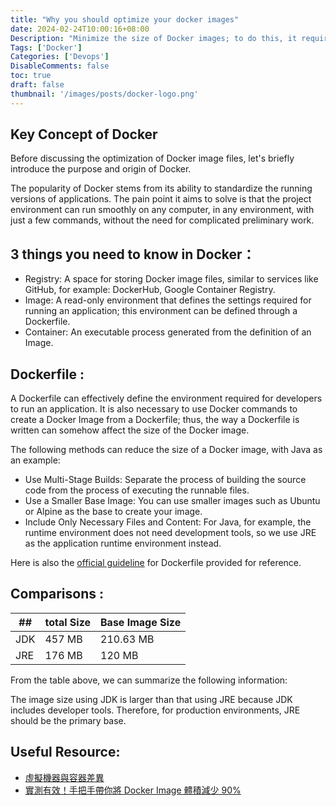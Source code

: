 ```yaml
---
title: "Why you should optimize your docker images"
date: 2024-02-24T10:00:16+08:00
Description: "Minimize the size of Docker images; to do this, it requires us to remove unnecessary files from the Docker image and build the source code and run the program in multiple stages."
Tags: ['Docker']
Categories: ['Devops']
DisableComments: false
toc: true
draft: false
thumbnail: '/images/posts/docker-logo.png'
---
```

## Key Concept of Docker

Before discussing the optimization of Docker image files, let's briefly introduce the purpose and origin of Docker.

The popularity of Docker stems from its ability to standardize the running versions of applications. The pain point it aims to solve is that the project environment can run smoothly on any computer, in any environment, with just a few commands, without the need for complicated preliminary work.

## 3 things you need to know in Docker：
- Registry: A space for storing Docker image files, similar to services like GitHub, for example: DockerHub, Google Container Registry.
- Image: A read-only environment that defines the settings required for running an application; this environment can be defined through a Dockerfile.
- Container: An executable process generated from the definition of an Image.

## Dockerfile : 
A Dockerfile can effectively define the environment required for developers to run an application. It is also necessary to use Docker commands to create a Docker Image from a Dockerfile; thus, the way a Dockerfile is written can somehow affect the size of the Docker image.

The following methods can reduce the size of a Docker image, with Java as an example:

- Use Multi-Stage Builds: Separate the process of building the source code from the process of executing the runnable files.
- Use a Smaller Base Image: You can use smaller images such as Ubuntu or Alpine as the base to create your image.
- Include Only Necessary Files and Content: For Java, for example, the runtime environment does not need development tools, so we use JRE as the application runtime environment instead.

Here is also the [official guideline](https://docs.docker.com/develop/develop-images/dockerfile_best-practices/) for Dockerfile provided for reference.

## Comparisons :

| ##  | total Size  | Base Image Size |
|---|---|---|
| JDK   | 457 MB  | 210.63 MB  |
| JRE   | 176 MB  | 120 MB  | 

From the table above, we can summarize the following information:

The image size using JDK is larger than that using JRE because JDK includes developer tools. Therefore, for production environments, JRE should be the primary base.

## Useful Resource: 
- [虛擬機器與容器差異](https://ithelp.ithome.com.tw/articles/10238498)
- [實測有效！手把手帶你將 Docker Image 體積減少 90%](https://medium.com/dean-lin/%E5%AF%A6%E6%B8%AC%E6%9C%89%E6%95%88-%E6%89%8B%E6%8A%8A%E6%89%8B%E5%B8%B6%E4%BD%A0%E6%B8%9B%E5%B0%91-90-%E7%9A%84-docker-image-%E9%AB%94%E7%A9%8D-10b8e43159ff)